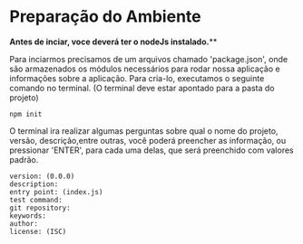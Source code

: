 # Preparação do Ambiente

**Antes de inciar, voce deverá ter o nodeJs instalado.****

Para inciarmos precisamos de um arquivos chamado 'package.json', onde são armazenados os módulos necessários para rodar nossa aplicação e informações sobre a aplicação.
Para cria-lo, executamos o seguinte comando no terminal. (O terminal deve estar apontado para a pasta do projeto)

```npm init```

O terminal ira realizar algumas perguntas sobre qual o nome do projeto, versão, descrição,entre outras, você poderá preencher as informação, ou pressionar 'ENTER', para cada uma delas, que será preenchido com valores padrão.

```name: (projeto)
version: (0.0.0)
description:
entry point: (index.js)
test command:
git repository:
keywords:
author:
license: (ISC)
```